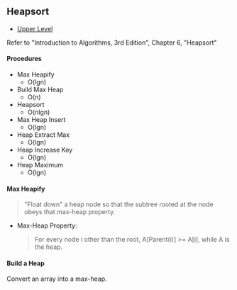 ## Heapsort

- [Upper Level](README.md)

Refer to "Introduction to Algorithms, 3rd Edition", Chapter 6, "Heapsort"

#### Procedures

- Max Heapify
  - O(lgn)
- Build Max Heap
  - O(n)
- Heapsort
  - O(nlgn)
- Max Heap Insert
  - O(lgn)
- Heap Extract Max
  - O(lgn)
- Heap Increase Key
  - O(lgn)
- Heap Maximum 
  - O(lgn)

#### Max Heapify

> "Float down" a heap node so that the subtree rooted at the node obeys that max-heap property.

- Max-Heap Property:

  > For every node i other than the root, A[Parent(i)] >= A[i], while A is the heap.

#### Build a Heap

Convert an array into a max-heap.